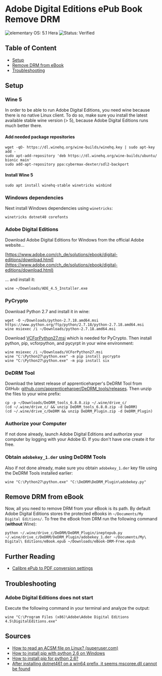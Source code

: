# Adobe Digital Editions ePub Book Remove DRM

![elementary OS: 5.1 Hera](https://img.shields.io/badge/elementary%C2%A0OS-5.1%20Hera-007aff)
![Status: Verified](https://img.shields.io/badge/status-verified-58c633)

## Table of Content

- [Setup](#setup)
- [Remove DRM from eBook](#remove-drm-from-ebook)
- [Troubleshooting](#troubleshooting)

## Setup

### Wine 5

In order to be able to run Adobe Digital Editions, you need wine because there is no native Linux client. To do so, make sure you install the latest available stable wine version (> 5), because Adobe Digital Editions runs much better there.

#### Add needed package repositories

```
wget -qO- https://dl.winehq.org/wine-builds/winehq.key | sudo apt-key add -
sudo apt-add-repository 'deb https://dl.winehq.org/wine-builds/ubuntu/ bionic main'
sudo add-apt-repository ppa:cybermax-dexter/sdl2-backport
```

#### Install Wine 5

```
sudo apt install winehq-stable winetricks winbind
```

### Windows dependencies

Next install Windows dependencies using `winetricks`:

```
winetricks dotnet40 corefonts
```

### Adobe Digital Editions

Download Adobe Digital Editions for Windows from the official Adobe website...

[https://www.adobe.com/ch_de/solutions/ebook/digital-editions/download.html](https://www.adobe.com/ch_de/solutions/ebook/digital-editions/download.html)

... and install it:

```
wine ~/Downloads/ADE_4.5_Installer.exe 
```

### PyCrypto

Download Python 2.7 and install it in wine:

```
wget -O ~/Downloads/python-2.7.18.amd64.msi https://www.python.org/ftp/python/2.7.18/python-2.7.18.amd64.msi
wine msiexec /i ~/Downloads/python-2.7.18.amd64.msi
```

Download [VCForPython27.msi](https://www.microsoft.com/en-us/download/details.aspx?id=44266) which is needed for PyCrypto. Then install python, pip, vcforpython, and pycyrpt in your wine environment:

```
wine msiexec /i ~/Downloads/VCForPython27.msi
wine "C:\Python27\python.exe" -m pip install pycrypto
wine "C:\Python27\python.exe" -m pip install six
```

### DeDRM Tool

Download the latest release of apprenticeharper's DeDRM Tool from GitHub: [github.com/apprenticeharper/DeDRM_tools/releases](https://github.com/apprenticeharper/DeDRM_tools/releases). Then unzip the files to your wine prefix:

```
cp -p ~/Downloads/DeDRM_tools_6.8.0.zip ~/.wine/drive_c/
(cd ~/.wine/drive_c/ && unzip DeDRM_tools_6.8.0.zip -d DeDRM)
(cd ~/.wine/drive_c/DeDRM && unzip DeDRM_Plugin.zip -d DeDRM_Plugin)
```

### Authorize your Computer

If not done already, launch Adobe Digital Editions and authorize your computer by logging with your Adobe ID. If you don't have one create it for free.

### Obtain `adobekey_1.der` using DeDRM Tools

Also if not done already, make sure you obtain `adobekey_1.der` key file using the DeDRM Tools installed earlier:

```
wine "C:\Python27\python.exe" "C:\DeDRM\DeDRM_Plugin\adobekey.py"
```

## Remove DRM from eBook

Now, all you need to remove DRM from your eBook is its path. By default Adobe Digital Editions stores the protected eBooks in `~/Documents/My Digital Editions/`. To free the eBook from DRM run the following command (**without** Wine):

```
python ~/.wine/drive_c/DeDRM/DeDRM_Plugin/ineptepub.py ~/.wine/drive_c/DeDRM/DeDRM_Plugin/adobekey_1.der ~/Documents/My\ Digital\ Editions/eBook.epub ~/Downloads/eBook-DRM-Free.epub
```

## Further Reading

- [Calibre ePub to PDF conversion settings](Calibre-Settings-PDF-Conversion.md)

## Troubleshooting

### Adobe Digital Editions does not start

Execute the following command in your terminal and analyze the output:

```
wine "C:\Program Files (x86)\Adobe\Adobe Digital Editions 4.5\DigitalEditions.exe"
```

## Sources

- [How to read an ACSM file on Linux? (superuser.com)](https://superuser.com/questions/1027608/how-to-read-an-acsm-file-on-linux)
- [How to install pip with python 2.6 on Windows](https://stackoverflow.com/questions/51560990/how-to-install-pip-with-python-2-6-on-windows)
- [How to install pip for python 2.6?](https://stackoverflow.com/questions/24294467/how-to-install-pip-for-python-2-6)
- [After installing dotnet461 on a win64 prefix, it seems mscoree.dll cannot be found](https://github.com/Winetricks/winetricks/issues/971)
